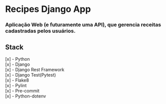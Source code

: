 # Recipes Django App

### Aplicação Web (e futuramente uma API), que gerencia receitas cadastradas pelos usuários.

## Stack

[x] - Python <br>
[x] - Django <br>
[x] - Django Rest Framework <br>
[x] - Django Test(Pytest) <br>
[x] - Flake8 <br>
[x] - Pylint <br>
[x] - Pre-commit <br>
[x] - Python-dotenv <br>
